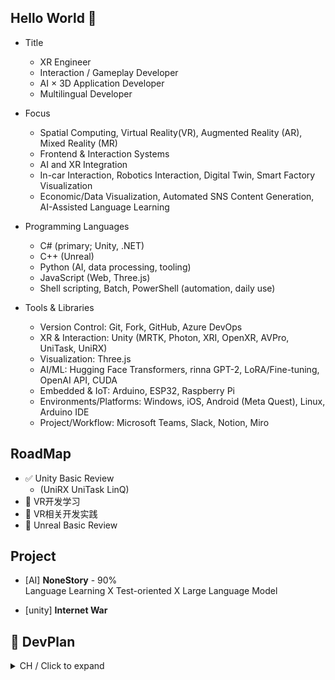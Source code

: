## Hello World 👋
+ Title
  + XR Engineer
  + Interaction / Gameplay Developer
  + AI × 3D Application Developer
  + Multilingual Developer

+ Focus
  + Spatial Computing, Virtual Reality(VR), Augmented Reality (AR), Mixed Reality (MR)
  + Frontend & Interaction Systems
  + AI and XR Integration
  + In-car Interaction, Robotics Interaction, Digital Twin, Smart Factory Visualization
  + Economic/Data Visualization, Automated SNS Content Generation, AI-Assisted Language Learning

+ Programming Languages
  + C# (primary; Unity, .NET)
  + C++ (Unreal)
  + Python (AI, data processing, tooling)
  + JavaScript (Web, Three.js)
  + Shell scripting, Batch, PowerShell (automation, daily use)

+ Tools & Libraries
  + Version Control: Git, Fork, GitHub, Azure DevOps
  + XR & Interaction: Unity (MRTK, Photon, XRI, OpenXR, AVPro, UniTask, UniRX)
  + Visualization: Three.js
  + AI/ML: Hugging Face Transformers, rinna GPT-2, LoRA/Fine-tuning, OpenAI API, CUDA
  + Embedded & IoT: Arduino, ESP32, Raspberry Pi
  + Environments/Platforms: Windows, iOS, Android (Meta Quest), Linux, Arduino IDE
  + Project/Workflow: Microsoft Teams, Slack, Notion, Miro

## RoadMap
+ ✅ Unity Basic Review  
  +  (UniRX UniTask LinQ)
+ 🔄 VR开发学习
+ 🚧 VR相关开发实践
+ 🔄 Unreal Basic Review  

## Project
+ [AI] **NoneStory** - 90%  
Language Learning X Test-oriented X Large Language Model  

+ [unity] **Internet War**

## 📅 DevPlan
<details>
<summary> CH / Click to expand</summary>
+ [unity] 互联网的战争<br>
+ [3D Visualization] ???<br>  
Large-scale Spatial Computing X Data Processing & Interaction X Financial Model Visualization<br>  
+ [unity] VR键盘工具包<br>  
+ [unity] 土拨鼠的战争<br>  
+ [unity] 阿尔卡纳<br>  
+ [unreal] 音乐沉浸视频<br> 
+ [three js] 自我介绍网站<br>  
+ [unity] 自动化结合<br>  
+ [unreal] 虚拟视频拍摄<br>  
+ [unreal] 无法触碰的樱花树<br>
</details>



<!--
**BBusagi/BBusagi** is a ✨ _special_ ✨ repository because its `README.md` (this file) appears on your GitHub profile.
Here are some ideas to get you started:
- 🔭 I’m currently working on ...
- 🌱 I’m currently learning ...
- 👯 I’m looking to collaborate on ...
- 🤔 I’m looking for help with ...
- 💬 Ask me about ...
- 📫 How to reach me: ...
- 😄 Pronouns: ...
- ⚡ Fun fact: ...
-->
